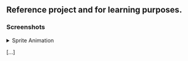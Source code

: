 <h2>
Reference project and for learning purposes.
</h2>

<h3>
Screenshots  
</h3>

<details>
  <summary>Sprite Animation</summary>  
  <img src="https://i.imgur.com/bwvUUXM.gifv"></img>
</details>

[...]

